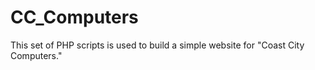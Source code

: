 # CC_Computers
 This set of PHP scripts is used to build a simple website for "Coast City Computers." 

